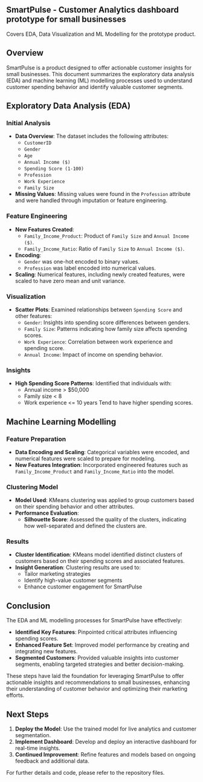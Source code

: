 ## SmartPulse - Customer Analytics dashboard prototype for small businesses
Covers EDA, Data Visualization and ML Modelling for the prototype product.

## Overview

SmartPulse is a product designed to offer actionable customer insights for small businesses. This document summarizes the exploratory data analysis (EDA) and machine learning (ML) modelling processes used to understand customer spending behavior and identify valuable customer segments.

## Exploratory Data Analysis (EDA)

### Initial Analysis

- **Data Overview**: The dataset includes the following attributes:
  - `CustomerID`
  - `Gender`
  - `Age`
  - `Annual Income ($)`
  - `Spending Score (1-100)`
  - `Profession`
  - `Work Experience`
  - `Family Size`
- **Missing Values**: Missing values were found in the `Profession` attribute and were handled through imputation or feature engineering.

### Feature Engineering

- **New Features Created**:
  - `Family_Income_Product`: Product of `Family Size` and `Annual Income ($)`.
  - `Family_Income_Ratio`: Ratio of `Family Size` to `Annual Income ($)`.
- **Encoding**:
  - `Gender` was one-hot encoded to binary values.
  - `Profession` was label encoded into numerical values.
- **Scaling**: Numerical features, including newly created features, were scaled to have zero mean and unit variance.

### Visualization

- **Scatter Plots**: Examined relationships between `Spending Score` and other features:
  - `Gender`: Insights into spending score differences between genders.
  - `Family Size`: Patterns indicating how family size affects spending scores.
  - `Work Experience`: Correlation between work experience and spending score.
  - `Annual Income`: Impact of income on spending behavior.

### Insights

- **High Spending Score Patterns**: Identified that individuals with:
  - Annual income > $50,000
  - Family size < 8
  - Work experience <= 10 years
  Tend to have higher spending scores.

## Machine Learning Modelling

### Feature Preparation

- **Data Encoding and Scaling**: Categorical variables were encoded, and numerical features were scaled to prepare for modeling.
- **New Features Integration**: Incorporated engineered features such as `Family_Income_Product` and `Family_Income_Ratio` into the model.

### Clustering Model

- **Model Used**: KMeans clustering was applied to group customers based on their spending behavior and other attributes.
- **Performance Evaluation**:
  - **Silhouette Score**: Assessed the quality of the clusters, indicating how well-separated and defined the clusters are.

### Results

- **Cluster Identification**: KMeans model identified distinct clusters of customers based on their spending scores and associated features.
- **Insight Generation**: Clustering results are used to:
  - Tailor marketing strategies
  - Identify high-value customer segments
  - Enhance customer engagement for SmartPulse

## Conclusion

The EDA and ML modelling processes for SmartPulse have effectively:

- **Identified Key Features**: Pinpointed critical attributes influencing spending scores.
- **Enhanced Feature Set**: Improved model performance by creating and integrating new features.
- **Segmented Customers**: Provided valuable insights into customer segments, enabling targeted strategies and better decision-making.

These steps have laid the foundation for leveraging SmartPulse to offer actionable insights and recommendations to small businesses, enhancing their understanding of customer behavior and optimizing their marketing efforts.

## Next Steps

1. **Deploy the Model**: Use the trained model for live analytics and customer segmentation.
2. **Implement Dashboard**: Develop and deploy an interactive dashboard for real-time insights.
3. **Continued Improvement**: Refine features and models based on ongoing feedback and additional data.

For further details and code, please refer to the repository files.

